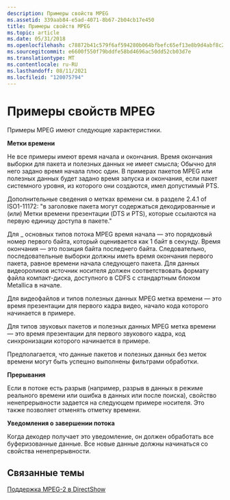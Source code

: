 ```yaml
---
description: Примеры свойств MPEG
ms.assetid: 339aab84-e5ad-4071-8b67-2b04cb17e450
title: Примеры свойств MPEG
ms.topic: article
ms.date: 05/31/2018
ms.openlocfilehash: c78872b41c579f6af594280b064bfbefc65ef13e8b9d4abf8c21ba9b19613bcf
ms.sourcegitcommit: e6600f550f79bddfe58bd4696ac50dd52cb03d7e
ms.translationtype: MT
ms.contentlocale: ru-RU
ms.lasthandoff: 08/11/2021
ms.locfileid: "120075794"
---
```

# <a name="mpeg-sample-properties"></a>Примеры свойств MPEG

Примеры MPEG имеют следующие характеристики.

**Метки времени**

Не все примеры имеют время начала и окончания. Время окончания выборки для пакета и полезных данных не имеет смысла; Обычно для него задано время начала плюс один. В примерах пакетов MPEG или полезных данных будет задано время запуска и окончания, если пакет системного уровня, из которого они создаются, имел допустимый PTS.

Дополнительные сведения о метках времени см. в разделе 2.4.1 of ISO1-11172: "в заголовке пакета могут содержаться декодированные и (или) Метки времени презентации (DTS и PTS), которые ссылаются на первую единицу доступа в пакете."

Для \_ основных типов потока MPEG время начала — это порядковый номер первого байта, который оценивается как 1 байт в секунду. Время окончания — это позиция байта последнего байта. Следовательно, последовательные выборки должны иметь время окончания первого пакета, равное времени начала следующего пакета. Для данных видеороликов источник носителя должен соответствовать формату файла компакт-диска, доступного в CDFS с стандартным блоком Metallica в начале.

Для видеофайлов и типов полезных данных MPEG метка времени — это время презентации для первого кадра видео, начало кода которого начинается в примере.

Для типов звуковых пакетов и полезных данных MPEG метка времени — это время презентации для первого звукового кадра, код синхронизации которого начинается в примере.

Предполагается, что данные пакетов и полезных данных без меток времени могут быть успешно выполнены фильтрами обработки.

**Прерывания**

Если в потоке есть разрыв (например, разрыв в данных в режиме реального времени или ошибка в данных или после поиска), свойство ненепрерывности задается на следующем примере носителя. Это также позволяет отменять отметку времени.

**Уведомления о завершении потока**

Когда декодер получает это уведомление, он должен обработать все буферизованные данные. Все новые данные должны начинаться со свойства ненепрерывности.

## <a name="related-topics"></a>Связанные темы

<dl> <dt>

[Поддержка MPEG-2 в DirectShow](mpeg-2-support-in-directshow.md)
</dt> </dl>

 

 




